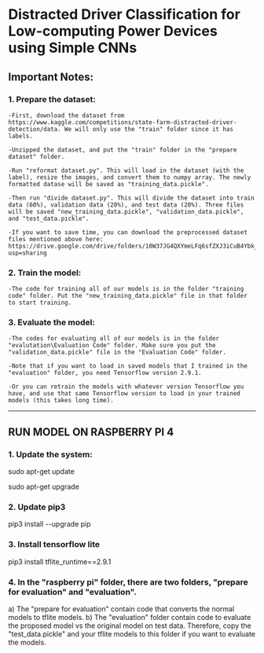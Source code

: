 # Distracted Driver Classification for Low-computing Power Devices using Simple CNNs

## Important Notes:


### 1. Prepare the dataset:

	-First, download the dataset from https://www.kaggle.com/competitions/state-farm-distracted-driver-detection/data. We will only use the "train" folder since it has labels.

	-Unzipped the dataset, and put the "train" folder in the "prepare dataset" folder.

	-Run "reformat dataset.py". This will load in the dataset (with the label), resize the images, and convert them to numpy array. The newly formatted datase will be saved as "training_data.pickle".

	-Then run "divide dataset.py". This will divide the dataset into train data (60%), validation data (20%), and test data (20%). Three files will be saved "new_training_data.pickle", "validation_data.pickle", and "test_data.pickle".

	-If you want to save time, you can download the preprocessed dataset files mentioned above here: https://drive.google.com/drive/folders/10W37JG4QXYmeLFq6sfZXJ3iCuB4Ybk_o?usp=sharing


### 2. Train the model:

	-The code for training all of our models is in the folder "training code" folder. Put the "new_training_data.pickle" file in that folder to start training.

### 3. Evaluate the model:
	
	-The codes for evaluating all of our models is in the folder "evalutation\Evaluation Code" folder. Make sure you put the "validation_data.pickle" file in the "Evaluation Code" folder.

	-Note that if you want to load in saved models that I trained in the "evaluation" folder, you need Tensorflow version 2.9.1.

	-Or you can retrain the models with whatever version Tensorflow you have, and use that same Tensorflow version to load in your trained models (this takes long time).

----------------------------------------------------------------------------------------------------------------------------------

## RUN MODEL ON RASPBERRY PI 4

### 1. Update the system:
   
   sudo apt-get update
   
   sudo apt-get upgrade
   
### 2. Update pip3
   
   pip3 install --upgrade pip
   
### 3. Install tensorflow lite
   
   pip3 install tflite_runtime==2.9.1

### 4. In the "raspberry pi" folder, there are two folders, "prepare for evaluation" and "evaluation".
   a) The "prepare for evaluation" contain code that converts the normal models to tflite models.
   b) The "evaluation" folder contain code to evaluate the proposed model vs the original model on test data. Therefore, copy the "test_data.pickle" and your tflite models to this folder if you want to evaluate the models.
   
